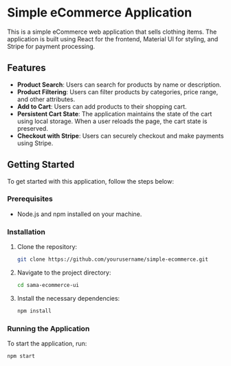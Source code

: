 # Simple eCommerce Application

This is a simple eCommerce web application that sells clothing items. The application is built using React for the frontend, Material UI for styling, and Stripe for payment processing.

## Features

- **Product Search**: Users can search for products by name or description.
- **Product Filtering**: Users can filter products by categories, price range, and other attributes.
- **Add to Cart**: Users can add products to their shopping cart.
- **Persistent Cart State**: The application maintains the state of the cart using local storage. When a user reloads the page, the cart state is preserved.
- **Checkout with Stripe**: Users can securely checkout and make payments using Stripe.

## Getting Started

To get started with this application, follow the steps below:

### Prerequisites

- Node.js and npm installed on your machine.

### Installation

1. Clone the repository:

    ```bash
    git clone https://github.com/yourusername/simple-ecommerce.git
    ```

2. Navigate to the project directory:

    ```bash
    cd sama-ecommerce-ui
    ```

3. Install the necessary dependencies:

    ```bash
    npm install
    ```

### Running the Application

To start the application, run:

```bash
npm start
